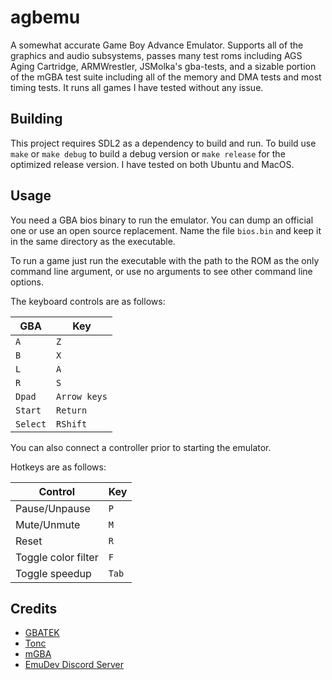 # agbemu

A somewhat accurate Game Boy Advance Emulator. Supports all of the graphics and audio subsystems, passes many test roms including AGS Aging Cartridge, ARMWrestler, JSMolka's gba-tests, and a sizable portion of the mGBA test suite including all of the memory and DMA tests and most timing tests. It runs all games I have tested without any issue.

## Building

This project requires SDL2 as a dependency to build and run. 
To build use `make` or `make debug` to build
a debug version or `make release` for the optimized release version.
I have tested on both Ubuntu and MacOS.

## Usage

You need a GBA bios binary to run the emulator. You can dump an official one or use an open source replacement. Name the file `bios.bin` and keep it in the same directory as the executable.

To run a game just run the executable with the path to the ROM as the only command line argument, or use no arguments to see other command line options.

The keyboard controls are as follows:

| GBA | Key |
| --- | --- |
| `A` | `Z` |
| `B` | `X` |
| `L` | `A` |
| `R` | `S` |
| `Dpad` | `Arrow keys` |
| `Start` | `Return` |
| `Select` | `RShift` |

You can also connect a controller prior to starting the emulator.

Hotkeys are as follows:

| Control | Key |
| ------- | --- |
| Pause/Unpause | `P` |
| Mute/Unmute | `M` |
| Reset | `R` |
| Toggle color filter | `F` |
| Toggle speedup | `Tab` |

## Credits

- [GBATEK](https://www.problemkaputt.de/gbatek.htm)
- [Tonc](https://www.coranac.com/tonc/text/toc.htm)
- [mGBA](https://github.com/mgba-emu/mgba)
- [EmuDev Discord Server](https://discord.gg/dkmJAes)
